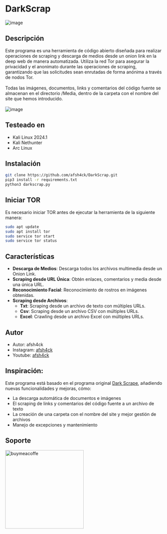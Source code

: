 # DarkScrap
![image](https://github.com/afsh4ck/DarkScrap/assets/132138425/3517d58c-5dd2-471f-89d3-6a6c0a0fb287)

## Descripción
Este programa es una herramienta de código abierto diseñada para realizar operaciones de scraping y descarga de medios desde un onion link en la deep web de manera automatizada. Utiliza la red Tor para asegurar la privacidad y el anonimato durante las operaciones de scraping, garantizando que las solicitudes sean enrutadas de forma anónima a través de nodos Tor.
<br><br>
Todas las imágenes, documentos, links y comentarios del código fuente se almacenan en el directorio /Media, dentro de la carpeta con el nombre del site que hemos introducido.
<br><br>
![image](https://github.com/afsh4ck/DarkScrap/assets/132138425/feb79af5-3a3f-4009-bf68-7a345763bd60)

## Testeado en

* Kali Linux 2024.1
* Kali Nethunter
* Arc Linux

## Instalación

```bash
git clone https://github.com/afsh4ck/DarkScrap.git
pip3 install -r requirements.txt
python3 darkscrap.py
```
## Iniciar TOR
Es necesario iniciar TOR antes de ejecutar la herramienta de la siguiente manera:

```bash
sudo apt update
sudo apt install tor
sudo service tor start
sudo service tor status
```

## Características
* **Descarga de Medios**: Descarga todos los archivos multimedia desde un Onion Link.
* **Scraping desde URL Única**: Obtén enlaces, comentarios y media desde una única URL.
* **Reconocimiento Facial**: Reconocimiento de rostros en imágenes obtenidas.
* **Scraping desde Archivos**:
  - **Txt**: Scraping desde un archivo de texto con múltiples URLs.
  - **Csv**: Scraping desde un archivo CSV con múltiples URLs.
  - **Excel**: Crawling desde un archivo Excel con múltiples URLs.
  
## Autor
- Autor:       afsh4ck
- Instagram:   <a href="https://www.instagram.com/afsh4ck">afsh4ck</a>
- Youtube:     <a href="https://youtube.com/@afsh4ck">afsh4ck</a>

## Inspiración:
Este programa está basado en el programa original <a href="https://github.com/itsmehacker/DarkScrape/tree/master" target=_blanc>Dark Scrape</a>, añadiendo nuevas funcionalidades y mejoras, cómo:
- La descarga automática de documentos e imágenes
- El scraping de links y comentarios del código fuente a un archivo de texto
- La creación de una carpeta con el nombre del site y mejor gestión de archivos
- Manejo de excepciones y mantenimiento

## Soporte

<a href="https://www.buymeacoffee.com/afsh4ck" rel="nofollow"><img width="250" alt="buymeacoffe" src="https://camo.githubusercontent.com/b046532cac63358f348a2cf0b9f45916e7a13de1a2ccb4ebef504b0a882bb2b3/68747470733a2f2f63646e2e6275796d6561636f666665652e636f6d2f627574746f6e732f76322f64656661756c742d6f72616e67652e706e67" data-canonical-src="https://cdn.buymeacoffee.com/buttons/v2/default-orange.png" style="max-width: 100%;"></a>
